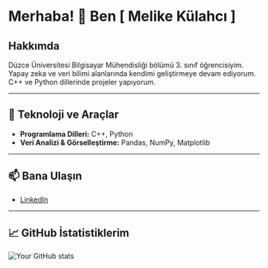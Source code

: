 # Merhaba! 👋 Ben [ Melike Külahcı ]

## Hakkımda

Düzce Üniversitesi Bilgisayar Mühendisliği bölümü 3. sınıf öğrencisiyim.  
Yapay zeka ve veri bilimi alanlarında kendimi geliştirmeye devam ediyorum.  
C++ ve Python dillerinde projeler yapıyorum.  

---

## 🚀 Teknoloji ve Araçlar

- **Programlama Dilleri:** C++, Python   
- **Veri Analizi & Görselleştirme:** Pandas, NumPy, Matplotlib

---

## 📫 Bana Ulaşın

- [LinkedIn](https://www.linkedin.com/in/melike-kulahci/)   

---

## 📈 GitHub İstatistiklerim

![Your GitHub stats](https://github-readme-stats.v)
